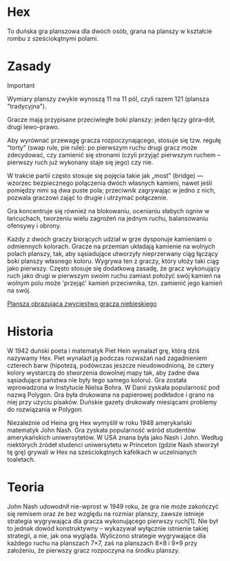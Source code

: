 # Hex 
To duńska gra planszowa dla dwóch osób, grana na planszy w kształcie rombu z sześciokątnymi polami.

# Zasady
> [!IMPORTANT]
> Wymiary planszy zwykle wynoszą 11 na 11 pól, czyli razem 121 (plansza "tradycyjna").
> 
> Gracze mają przypisane przeciwległe boki planszy: jeden łączy góra–dół, drugi lewo–prawo. 
> 
>Aby wyrównać przewagę gracza rozpoczynającego, stosuje się tzw. regułę “torty” (swap rule, pie rule): po pierwszym ruchu drugi gracz może zdecydować, czy zamienić się stronami (czyli przyjąć pierwszym ruchem – pierwszy ruch już wykonany staje się jego) czy nie. 
>
> W trakcie partii często stosuje się pojęcia takie jak „most” (bridge) — wzorzec bezpiecznego połączenia dwóch własnych kamieni, nawet jeśli pomiędzy nimi są dwa puste pola; przeciwnik zagrywając w jedno z nich, pozwala graczowi zająć to drugie i utrzymać połączenie. 
>
>Gra koncentruje się również na blokowaniu, ocenianiu słabych ogniw w łańcuchach, tworzeniu wielu zagrożeń na jednym ruchu, balansowaniu ofensywy i obrony. 
>
>Każdy z dwóch graczy biorących udział w grze dysponuje kamieniami o odmiennych kolorach. Gracze na przemian układają kamienie na wolnych polach planszy, tak, aby sąsiadujące utworzyły nieprzerwany ciąg łączący boki planszy własnego koloru. Wygrywa ten z graczy, który ułoży taki ciąg jako pierwszy. Często stosuje się dodatkową zasadę, że gracz wykonujący ruch jako drugi w pierwszym swoim ruchu zamiast położyć swój kamień na wolnym polu może 'przejąć' kamień przeciwnika, tzn. zamienić jego kamień na swój.

[Plansza obrazująca zwycięstwo gracza niebieskiego](https://en.wikipedia.org/wiki/Hex_(board_game)#/media/File:Hex-board-11x11-(2).svg)

# Historia
W 1942 duński poeta i matematyk Piet Hein wynalazł grę, którą dziś nazywamy Hex. Piet wynalazł ją podczas rozważań nad zagadnieniem czterech barw (hipotezą, podówczas jeszcze nieudowodnioną, że cztery kolory wystarczą do stworzenia dowolnej mapy tak, aby żadne dwa sąsiadujące państwa nie były tego samego koloru). Gra została wprowadzona w Instytucie Nielsa Bohra. W Danii zyskała popularność pod nazwą Polygon. Gra była drukowana na papierowej podkładce i grano na niej przy użyciu pisaków. Duńskie gazety drukowały miesiącami problemy do rozwiązania w Polygon.

Niezależnie od Heina grę Hex wymyślił w roku 1948 amerykański matematyk John Nash. Gra zyskała popularność wśród studentów amerykańskich uniwersytetów. W USA znana była jako Nash i John. Według niektórych źródeł studenci uniwersytetu w Princeton (gdzie Nash stworzył tę grę) grywali w Hex na sześciokątnych kafelkach w uczelnianych toaletach.

# Teoria
John Nash udowodnił nie-wprost w 1949 roku, że gra nie może zakończyć się remisem oraz że bez względu na rozmiar planszy, zawsze istnieje strategia wygrywająca dla gracza wykonującego pierwszy ruch[1]. Nie był to jednak dowód konstruktywny – wykazywał wyłącznie istnienie takiej strategii, a nie, jak ona wygląda. Wyliczono strategie wygrywające dla każdego ruchu na planszach 7×7, zaś na planszach 8×8 i 9×9 przy założeniu, że pierwszy gracz rozpoczyna na środku planszy.